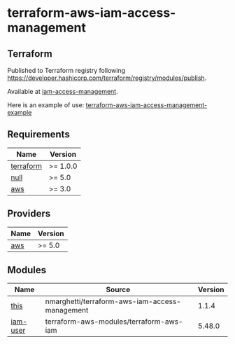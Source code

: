# terraform-aws-iam-access-management

## Terraform

Published to Terraform registry following <https://developer.hashicorp.com/terraform/registry/modules/publish>.

Available at [iam-access-management](https://registry.terraform.io/modules/nmarghetti/iam-access-management/aws/latest).

Here is an example of use: [terraform-aws-iam-access-management-example](https://github.com/nmarghetti/terraform-aws-iam-access-management-example)

## Requirements

| Name                                                                     | Version  |
| ------------------------------------------------------------------------ | -------- |
| <a name="requirement_terraform"></a> [terraform](#requirement_terraform) | >= 1.0.0 |
| <a name="requirement_null"></a> [null](#requirement_null)                | >= 5.0   |
| <a name="requirement_aws"></a> [aws](#requirement_aws)                   | >= 3.0   |

## Providers

| Name                                             | Version |
| ------------------------------------------------ | ------- |
| <a name="provider_aws"></a> [aws](#provider_aws) | >= 5.0  |

## Modules

| Name                                                                                                 | Source                                         | Version |
| ---------------------------------------------------------------------------------------------------- | ---------------------------------------------- | ------- |
| <a name="module_this"></a> [this](#module_this)                                                      | nmarghetti/terraform-aws-iam-access-management | 1.1.4   |
| [iam-user](https://github.com/terraform-aws-modules/terraform-aws-iam/tree/v5.48.0/modules/iam-user) | terraform-aws-modules/terraform-aws-iam        | 5.48.0  |
